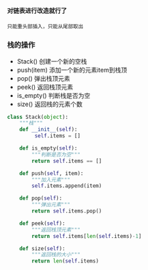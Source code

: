 #### 对链表进行改造就行了

```
只能重头部插入，只能从尾部取出
```

### 栈的操作

- Stack() 创建一个新的空栈
- push(item) 添加一个新的元素item到栈顶
- pop() 弹出栈顶元素
- peek() 返回栈顶元素
- is_empty() 判断栈是否为空
- size() 返回栈的元素个数

```python
class Stack(object):
    """栈"""
    def __init__(self):
         self.items = []

    def is_empty(self):
        """判断是否为空"""
        return self.items == []

    def push(self, item):
        """加入元素"""
        self.items.append(item)

    def pop(self):
        """弹出元素"""
        return self.items.pop()

    def peek(self):
        """返回栈顶元素"""
        return self.items[len(self.items)-1]

    def size(self):
        """返回栈的大小"""
        return len(self.items)
```

